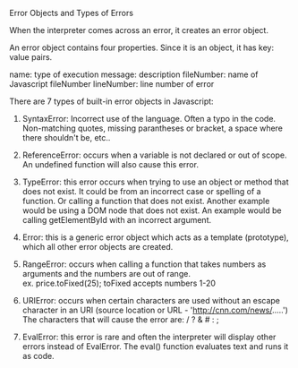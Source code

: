 Error Objects and Types of Errors

When the interpreter comes across an error, it creates an error object.

An error object contains four properties.
Since it is an object, it has key: value pairs.

name: type of execution
message: description
fileNumber: name of Javascript fileNumber
lineNumber: line number of error

There are 7 types of built-in error objects in Javascript:

1. SyntaxError:  Incorrect use of the language. Often a 
typo in the code.  Non-matching quotes, missing parantheses or
bracket, a space where there shouldn't be, etc..

2. ReferenceError:  occurs when a variable is not declared or
out of scope.  An undefined function will also cause this error.

3. TypeError:  this error occurs when trying to use an object or
method that does not exist.  It could be from an incorrect case or
spelling of a function. Or calling a function that does not exist. 
Another example would be using a DOM node that does not exist.
An example would be calling getElementById with an incorrect argument.

4. Error:  this is a generic error object which acts as a template
(prototype), which all other error objects are created.

5. RangeError:  occurs when calling a function that takes numbers as 
arguments and the numbers are out of range.  
ex.  price.toFixed(25);  toFixed accepts numbers 1-20

6. URIError:  occurs when certain characters are used without an escape
character in an URI (source location or URL - 'http://cnn.com/news/.....')
The characters that will cause the error are: / ? & # : ;

7. EvalError:  this error is rare and often the interpreter will display
other errors instead of EvalError.   The eval() function evaluates text and
runs it as code.  

